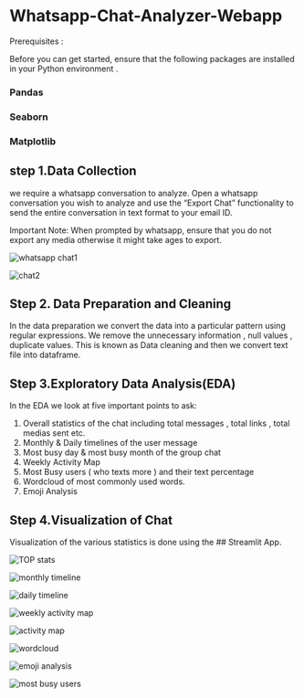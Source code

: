 # Whatsapp-Chat-Analyzer-Webapp

Prerequisites :

Before you can get started, ensure that the following packages are installed in your Python environment .
### Pandas
### Seaborn
### Matplotlib

## step 1.Data Collection
we require a whatsapp conversation to analyze. Open a whatsapp conversation you wish to analyze and use the “Export Chat” functionality to send the entire conversation in text format to your email ID.

Important Note: When prompted by whatsapp, ensure that you do not export any media otherwise it might take ages to export.


![whatsapp chat1](https://user-images.githubusercontent.com/68411214/171998796-b2e02e84-49e1-4df8-8f04-3018bc14de3e.png)

![chat2](https://user-images.githubusercontent.com/68411214/171998818-c2577d27-9f06-4edd-8645-058e6e46f252.png)

## Step 2. Data Preparation and Cleaning

In the data preparation we convert the data into a particular pattern using regular expressions. We remove the unnecessary information , null values , duplicate values. This is known as Data cleaning and then we convert text file into dataframe. 

## Step 3.Exploratory Data Analysis(EDA)

In the EDA we look at five important points to ask:
1. Overall statistics of the chat including total messages , total links , total medias sent etc.
2. Monthly & Daily timelines of the user message
3. Most busy day & most busy month of the group chat
4. Weekly Activity Map
5. Most Busy users ( who texts more ) and their text percentage
6. Wordcloud of most commonly used words.
7. Emoji Analysis

## Step 4.Visualization of Chat 

Visualization of the various statistics is done using the ## Streamlit App.

![TOP stats](https://user-images.githubusercontent.com/68411214/171999246-b445f1e9-f485-4f2a-ad0e-82c66ee8b5b1.png)

![monthly timeline](https://user-images.githubusercontent.com/68411214/171999251-c887a5c7-b384-43c0-8b8b-ea686686dd1d.png)

![daily timeline](https://user-images.githubusercontent.com/68411214/171999252-6b345126-25a5-40fe-b00b-5f1c4d9ef0f7.png)

![weekly activity map](https://user-images.githubusercontent.com/68411214/171999254-82464c1e-7b9a-49b0-a8ec-363cc34752e4.png)

![activity map](https://user-images.githubusercontent.com/68411214/171999257-b8b01aa9-4516-44e7-b0fc-109675189042.png)

![wordcloud](https://user-images.githubusercontent.com/68411214/171999272-2dc6f24f-9cf7-4bdf-8263-1b3c2bbac788.png)

![emoji analysis](https://user-images.githubusercontent.com/68411214/171999275-d67a26e5-f35f-41de-a7bb-47a0e504a2cc.png)

![most busy users](https://user-images.githubusercontent.com/68411214/171999330-9f536f51-45d5-4e23-918b-e3db45c63e2f.png)



